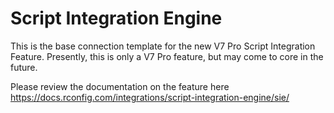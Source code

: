 
# Script Integration Engine

This is the base connection template for the new V7 Pro Script Integration Feature. Presently, this is only a V7 Pro feature, but may come to core in the future. 

Please review the documentation on the feature here <a href="https://docs.rconfig.com/integrations/script-integration-engine/sie/"> https://docs.rconfig.com/integrations/script-integration-engine/sie/</a>